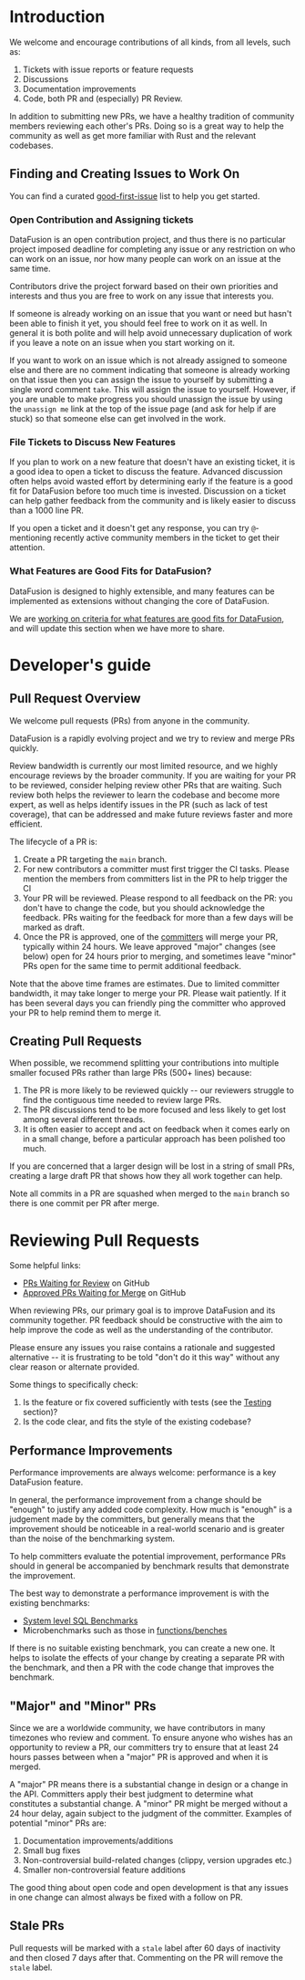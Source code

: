 

# Introduction

We welcome and encourage contributions of all kinds, from all levels, such as:

1. Tickets with issue reports or feature requests
2. Discussions
3. Documentation improvements
4. Code, both PR and (especially) PR Review.

In addition to submitting new PRs, we have a healthy tradition of community
members reviewing each other's PRs. Doing so is a great way to help the
community as well as get more familiar with Rust and the relevant codebases.

## Finding and Creating Issues to Work On

You can find a curated [good-first-issue] list to help you get started.

[good-first-issue]: https://github.com/apache/datafusion/issues?q=is%3Aissue+is%3Aopen+label%3A%22good+first+issue%22

### Open Contribution and Assigning tickets

DataFusion is an open contribution project, and thus there is no particular
project imposed deadline for completing any issue or any restriction on who can
work on an issue, nor how many people can work on an issue at the same time.

Contributors drive the project forward based on their own priorities and
interests and thus you are free to work on any issue that interests you.

If someone is already working on an issue that you want or need but hasn't
been able to finish it yet, you should feel free to work on it as well. In
general it is both polite and will help avoid unnecessary duplication of work if
you leave a note on an issue when you start working on it.

If you want to work on an issue which is not already assigned to someone else
and there are no comment indicating that someone is already working on that
issue then you can assign the issue to yourself by submitting a single word
comment `take`. This will assign the issue to yourself. However, if you are
unable to make progress you should unassign the issue by using the `unassign me`
link at the top of the issue page (and ask for help if are stuck) so that
someone else can get involved in the work.

### File Tickets to Discuss New Features

If you plan to work on a new feature that doesn't have an existing ticket, it is
a good idea to open a ticket to discuss the feature. Advanced discussion often
helps avoid wasted effort by determining early if the feature is a good fit for
DataFusion before too much time is invested. Discussion on a ticket can help
gather feedback from the community and is likely easier to discuss than a 1000
line PR.

If you open a ticket and it doesn't get any response, you can try `@`-mentioning
recently active community members in the ticket to get their attention.

### What Features are Good Fits for DataFusion?

DataFusion is designed to highly extensible, and many features can be implemented
as extensions without changing the core of DataFusion.

We are [working on criteria for what features are good fits for DataFusion], and
will update this section when we have more to share.

[working on criteria for what features are good fits for datafusion]: https://github.com/apache/datafusion/issues/12357

# Developer's guide

## Pull Request Overview

We welcome pull requests (PRs) from anyone in the community.

DataFusion is a rapidly evolving project and we try to review and merge PRs quickly.

Review bandwidth is currently our most limited resource, and we highly encourage reviews by the broader community. If you are waiting for your PR to be reviewed, consider helping review other PRs that are waiting. Such review both helps the reviewer to learn the codebase and become more expert, as well as helps identify issues in the PR (such as lack of test coverage), that can be addressed and make future reviews faster and more efficient.

The lifecycle of a PR is:

1. Create a PR targeting the `main` branch.
2. For new contributors a committer must first trigger the CI tasks. Please mention the members from committers list in the PR to help trigger the CI
3. Your PR will be reviewed. Please respond to all feedback on the PR: you don't have to change the code, but you should acknowledge the feedback. PRs waiting for the feedback for more than a few days will be marked as draft.
4. Once the PR is approved, one of the [committers] will merge your PR, typically within 24 hours. We leave approved "major" changes (see below) open for 24 hours prior to merging, and sometimes leave "minor" PRs open for the same time to permit additional feedback.

Note that the above time frames are estimates. Due to limited committer
bandwidth, it may take longer to merge your PR. Please wait
patiently. If it has been several days you can friendly ping the
committer who approved your PR to help remind them to merge it.

[committers]: https://people.apache.org/phonebook.html?unix=datafusion

## Creating Pull Requests

When possible, we recommend splitting your contributions into multiple smaller focused PRs rather than large PRs (500+ lines) because:

1. The PR is more likely to be reviewed quickly -- our reviewers struggle to find the contiguous time needed to review large PRs.
2. The PR discussions tend to be more focused and less likely to get lost among several different threads.
3. It is often easier to accept and act on feedback when it comes early on in a small change, before a particular approach has been polished too much.

If you are concerned that a larger design will be lost in a string of small PRs, creating a large draft PR that shows how they all work together can help.

Note all commits in a PR are squashed when merged to the `main` branch so there is one commit per PR after merge.

# Reviewing Pull Requests

Some helpful links:

- [PRs Waiting for Review] on GitHub
- [Approved PRs Waiting for Merge] on GitHub

[prs waiting for review]: https://github.com/apache/datafusion/pulls?q=is%3Apr+is%3Aopen+-review%3Aapproved+-is%3Adraft+
[approved prs waiting for merge]: https://github.com/apache/datafusion/pulls?q=is%3Apr+is%3Aopen+review%3Aapproved+-is%3Adraft

When reviewing PRs, our primary goal is to improve DataFusion and its community together. PR feedback should be constructive with the aim to help improve the code as well as the understanding of the contributor.

Please ensure any issues you raise contains a rationale and suggested alternative -- it is frustrating to be told "don't do it this way" without any clear reason or alternate provided.

Some things to specifically check:

1. Is the feature or fix covered sufficiently with tests (see the [Testing](testing.md) section)?
2. Is the code clear, and fits the style of the existing codebase?

## Performance Improvements

Performance improvements are always welcome: performance is a key DataFusion
feature.

In general, the performance improvement from a change should be "enough" to
justify any added code complexity. How much is "enough" is a judgement made by
the committers, but generally means that the improvement should be noticeable in
a real-world scenario and is greater than the noise of the benchmarking system.

To help committers evaluate the potential improvement, performance PRs should
in general be accompanied by benchmark results that demonstrate the improvement.

The best way to demonstrate a performance improvement is with the existing
benchmarks:

- [System level SQL Benchmarks](https://github.com/apache/datafusion/tree/main/benchmarks)
- Microbenchmarks such as those in [functions/benches](https://github.com/apache/datafusion/tree/main/datafusion/functions/benches)

If there is no suitable existing benchmark, you can create a new one. It helps
to isolate the effects of your change by creating a separate PR with the
benchmark, and then a PR with the code change that improves the benchmark.

[system level sql benchmarks]: https://github.com/apache/datafusion/tree/main/benchmarks
[functions/benches]: https://github.com/apache/datafusion/tree/main/datafusion/functions/benches

## "Major" and "Minor" PRs

Since we are a worldwide community, we have contributors in many timezones who review and comment. To ensure anyone who wishes has an opportunity to review a PR, our committers try to ensure that at least 24 hours passes between when a "major" PR is approved and when it is merged.

A "major" PR means there is a substantial change in design or a change in the API. Committers apply their best judgment to determine what constitutes a substantial change. A "minor" PR might be merged without a 24 hour delay, again subject to the judgment of the committer. Examples of potential "minor" PRs are:

1. Documentation improvements/additions
2. Small bug fixes
3. Non-controversial build-related changes (clippy, version upgrades etc.)
4. Smaller non-controversial feature additions

The good thing about open code and open development is that any issues in one change can almost always be fixed with a follow on PR.

## Stale PRs

Pull requests will be marked with a `stale` label after 60 days of inactivity and then closed 7 days after that.
Commenting on the PR will remove the `stale` label.
